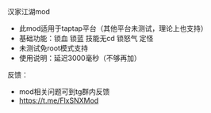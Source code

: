 汉家江湖mod
- 此mod适用于taptap平台（其他平台未测试，理论上也支持）
- 基础功能：锁血 锁蓝 技能无cd 锁怒气 定怪
- 未测试免root模式支持
- 使用说明：延迟3000毫秒（不够再加）

反馈：
- mod相关问题可到tg群内反馈
- https://t.me/FlxSNXMod